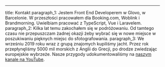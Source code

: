 ---
title: Kontakt
paragraph_1: Jestem Front End Developerem w Glovo, w Barcelonie. W przeszłości pracowałem dla Booking.com, Woblink i Brandmorning. Uwielbiam pracować z TypeScript, Vue i Laravelem.
paragraph_2: Kilka lat temu zakochałem się w podróżowaniu. Od tamtego czasu nie przepuszczam żadnej okazji żeby wybrać się w nowe miejsce w poszukiwaniu pięknych miejsc do sfotografowania.
paragraph_3: We wrześniu 2019 roku wraz z grupą znajomych kupiliśmy jacht. Przez rok przepłynęliśmy 5000 mil morskich z Anglii do Grecji, po drodze zwiedzając europejskie wybrzeże. Nasze przygody udokumentowaliśmy na <a href="https://youtube.com/c/SailingMoonshine" class="underline hover:no-underline" target="_blank" rel="noopener noreferrer">naszym kanale na YouTube</a>.
